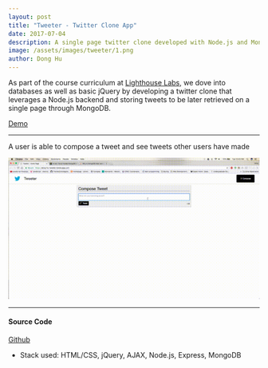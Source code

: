 ```yaml
---
layout: post
title: "Tweeter - Twitter Clone App"
date: 2017-07-04
description: A single page twitter clone developed with Node.js and MongoDB.
image: /assets/images/tweeter/1.png
author: Dong Hu
---
```

As part of the course curriculum at [Lighthouse Labs](https://www.lighthouselabs.ca/), we dove into databases as well as basic jQuery by developing a twitter clone that leverages a Node.js backend and storing tweets to be later retrieved on a single page through MongoDB.

[Demo](https://dong-hu-tweeter.herokuapp.com/)

<hr />

A user is able to compose a tweet and see tweets other users have made

![Tweeter](/assets/images/tweeter/tweeter.gif)

<hr />

#### Source Code

[Github](https://github.com/chaodonghu/tweetr_twitter_clone)

* Stack used: HTML/CSS, jQuery, AJAX, Node.js, Express, MongoDB
